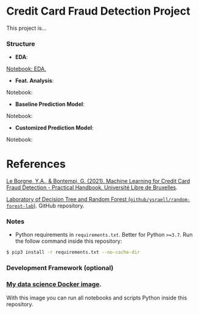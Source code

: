 # Credit Card Fraud Detection Project

This project is...

### Structure

- **EDA**:

[Notebook: EDA.](./EDA.ipynb)

- **Feat. Analysis**: 

Notebook: 

- **Baseline Prediction Model**: 

Notebook:

- **Customized Prediction Model**: 

Notebook:

# References

[Le Borgne, Y.A., & Bontempi, G. (2021). Machine Learning for Credit Card Fraud Detection - Practical Handbook. Université Libre de Bruxelles](https://fraud-detection-handbook.github.io/fraud-detection-handbook/Foreword.html).

[Laboratory of Decision Tree and Random Forest (`github/ysraell/random-forest-lab`)](https://github.com/ysraell/random-forest-lab). GitHub repository.

### Notes

- Python requirements in `requirements.txt`. Better for Python `>=3.7`. Run the follow command inside this repository:

```bash
$ pip3 install -r requirements.txt --no-cache-dir
```

### Development Framework (optional)

### [My data science Docker image](https://github.com/ysraell/my-ds).

With this image you can run all notebooks and scripts Python inside this repository.